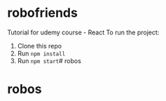# robofriends
Tutorial for udemy course - React
To run the project:

1. Clone this repo
2. Run `npm install`
3. Run `npm start`# robos
# robos
